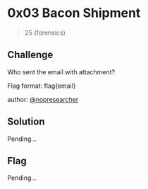 # 0x03 Bacon Shipment
> 25 (forensics)

## Challenge

Who sent the email with attachment?

Flag format: flag{email}

author: [@nopresearcher](https://twitter.com/nopresearcher)

## Solution

Pending...

## Flag

Pending...
